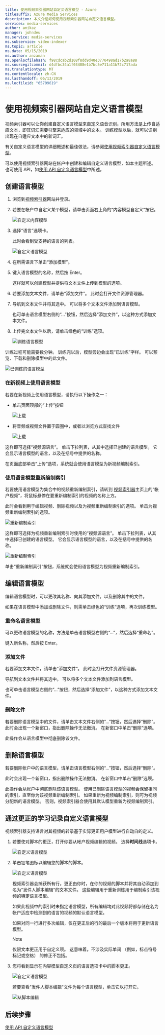 ```yaml
---
title: 使用视频索引器网站自定义语言模型 - Azure
titlesuffix: Azure Media Services
description: 本文介绍如何使用视频索引器网站自定义语言模型。
services: media-services
author: anikaz
manager: johndeu
ms.service: media-services
ms.subservice: video-indexer
ms.topic: article
ms.date: 05/15/2019
ms.author: anzaman
ms.openlocfilehash: f98cdcab2d108f8dd9d40e3770498ad17b2a8a88
ms.sourcegitcommit: d4dfbc34a1f03488e1b7bc5e711a11b72c717ada
ms.translationtype: MT
ms.contentlocale: zh-CN
ms.lasthandoff: 06/13/2019
ms.locfileid: "65799619"
---
```

# <a name="customize-a-language-model-with-the-video-indexer-website"></a>使用视频索引器网站自定义语言模型

视频索引器可以让你创建自定义语言模型来自定义语音识别，所用方法是上传自适应文本，即其词汇需要引擎来适应的领域中的文本。 训练模型以后，就可以识别出现在自适应文本中的新词汇。 

有关自定义语言模型的详细概述和最佳做法，请参阅[使用视频索引器自定义语言模型](customize-language-model-overview.md)。

可以使用视频索引器网站在帐户中创建和编辑自定义语言模型，如本主题所述。 也可使用 API，如[使用 API 自定义语言模型](customize-language-model-with-api.md)中所述。

## <a name="create-a-language-model"></a>创建语言模型

1. 浏览到[视频索引器](https://www.videoindexer.ai/)网站并登录。
2. 若要在帐户中自定义某个模型，请单击页面右上角的“内容模型自定义”按钮。 

   ![自定义内容模型](./media/content-model-customization/content-model-customization.png)

3. 选择“语言”选项卡。 

    此时会看到受支持的语言的列表。 

    ![自定义语言模型](./media/customize-language-model/customize-language-model.png)

4. 在所需语言下单击“添加模型”。 
5. 键入语言模型的名称，然后按 Enter。

    这样就可以创建模型并提供将文本文件上传到模型的选项。
6. 若要添加文本文件，请单击“添加文件”。  此时会打开文件资源管理器。

7. 导航到文本文件并将其选中。 可以将多个文本文件添加到语言模型。

    也可单击语言模型右侧的“...”按钮，然后选择“添加文件”，以这种方式添加文本文件。  
8. 上传完文本文件以后，请单击绿色的“训练”选项。 

    ![训练语言模型](./media/customize-language-model/train-model.png)

训练过程可能需要数分钟。 训练完以后，模型旁边会出现“已训练”字样。  可以预览、下载和删除模型中的此文件。

![已训练的语言模型](./media/customize-language-model/preview-model.png)

### <a name="using-a-language-model-on-a-new-video"></a>在新视频上使用语言模型

若要在新视频上使用语言模型，请执行以下操作之一：

* 单击页面顶部的“上传”按钮  

    ![上载](./media/customize-language-model/upload.png)
* 将音频或视频文件置于圆圈中，或者以浏览方式查找文件

    ![上载](./media/customize-language-model/upload2.png)

这样即可选择“视频源语言”。  单击下拉列表，从其中选择已创建的语言模型。 它会显示语言模型的语言，以及在括号中提供的名称。

在页面底部单击“上传”选项，系统就会使用语言模型为新视频编制索引。 

### <a name="using-a-language-model-to-reindex"></a>使用语言模型重新编制索引

若要使用语言模型为集合中的视频重新编制索引，请转到  [视频索引器](https://www.videoindexer.ai/)主页上的“帐户视频”，将鼠标悬停在要重新编制索引的视频的名称上方。

此时会看到用于编辑视频、删除视频以及为视频重新编制索引的选项。 单击为视频重新编制索引的选项。

![重新编制索引](./media/customize-language-model/reindex1.png)

这样即可选择为视频重新编制索引时使用的“视频源语言”。  单击下拉列表，从其中选择已创建的语言模型。 它会显示语言模型的语言，以及在括号中提供的名称。

![重新编制索引](./media/customize-language-model/reindex.png)

单击“重新编制索引”按钮，系统就会使用语言模型为视频重新编制索引。 

## <a name="edit-a-language-model"></a>编辑语言模型

编辑语言模型时，可以更改其名称、向其添加文件，以及删除其中的文件。

如果在语言模型中添加或删除文件，则需单击绿色的“训练”选项，再次训练模型。 

### <a name="rename-the-language-model"></a>重命名语言模型

可以更改语言模型的名称，方法是单击语言模型右侧的“...”，然后选择“重命名”。   

键入新名称，然后按 Enter。

### <a name="add-files"></a>添加文件

若要添加文本文件，请单击“添加文件”。  此时会打开文件资源管理器。

导航到文本文件并将其选中。 可以将多个文本文件添加到语言模型。

也可单击语言模型右侧的“...”按钮，然后选择“添加文件”，以这种方式添加文本文件。  

### <a name="delete-files"></a>删除文件

若要删除语言模型中的文件，请单击文本文件右侧的“...”按钮，然后选择“删除”。   此时会出现一个新窗口，指出删除操作无法撤消。 在新窗口中单击“删除”选项。 

此操作会从语言模型中彻底删除该文件。

## <a name="delete-a-language-model"></a>删除语言模型

若要删除帐户中的语言模型，请单击语言模型右侧的“...”按钮，然后选择“删除”。  

此时会出现一个新窗口，指出删除操作无法撤消。 在新窗口中单击“删除”选项。 

此操作会从帐户中彻底删除该语言模型。 使用已删除语言模型的视频会保留相同的索引，直至你为该视频重新编制索引。 如果重新为视频编制索引，则可为视频分配新的语言模型。 否则，视频索引器会使用其默认模型重新为视频编制索引。 

## <a name="customize-language-models-by-correcting-transcripts"></a>通过更正的学习记录自定义语言模型

视频索引器支持语言对其视频的转录基于实际更正用户模型进行自动自的定义。

1. 若要使对脚本的更正，打开你要从帐户视频编辑的视频。 选择**时间线**选项卡。

    ![自定义语言模型](./media/customize-language-model/timeline.png)
1. 单击铅笔图标以编辑您的脚本的脚本。 

    ![自定义语言模型](./media/customize-language-model/edits.png)

    视频索引器会捕获所有行，更正由你时，在你的视频的脚本并将其自动添加到名为"发件人脚本编辑"的文本文件。 这些编辑用于重新训练用于编制索引该视频的特定语言模型。 
    
    如果此视频中的索引时未指定语言模型，所有编辑均对此视频将都存储在名为帐户适应中检测到的语言的视频的默认语言模型。 
    
    如果对同一行进行多次编辑，仅在更正后的行的最后一个版本将用于更新语言模型。  
    
    > [!NOTE]
    > 仅限文本更正用于自定义项。 这意味着，不涉及实际单词 （例如，标点符号标记或空格） 的修正不包括。 
    
1. 您将看到显示在内容模型自定义页的语言选项卡中的脚本更正。

    ![自定义语言模型](./media/customize-language-model/customize.png)

   若要查看"发件人脚本编辑"文件为每个语言模型，单击它以打开它。 

    ![从脚本编辑](./media/customize-language-model/from-transcript-edits.png)

## <a name="next-steps"></a>后续步骤

[使用 API 自定义语言模型](customize-language-model-with-api.md)
